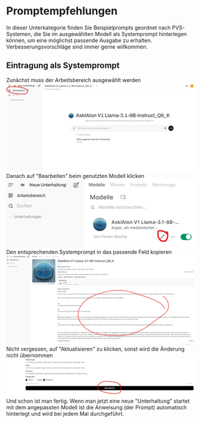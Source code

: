 # Promptempfehlungen

In dieser Unterkategorie finden Sie Beispielprompts geordnet nach PVS-Systemen, die Sie im ausgewählten Modell als Systemprompt hinterlegen können, um eine möglichst passende Ausgabe zu erhalten. Verbesserungsvorschläge sind immer gerne willkommen.

## Eintragung als Systemprompt
Zunächst muss der Arbeitsbereich ausgewählt werden
![Arbeitsbereich](images/arbeitsbereich.png)
Danach auf "Bearbeiten" beim genutzten Modell klicken
![Bearbeiten](images/bearbeiten.png)
Den entsprechenden Systemprompt in das passende Feld kopieren
![Systemprompt](images/systemprompt.png)
Nicht vergessen, auf "Aktualisieren" zu klicken, sonst wird die Änderung nicht übernommen
![Aktualisieren](images/aktualisieren.png)
Und schon ist man fertig. Wenn man jetzt eine neue "Unterhaltung" startet mit dem angepassten Modell ist die Anweisung (der Prompt) automatisch hinterlegt und wird bei jedem Mal durchgeführt.